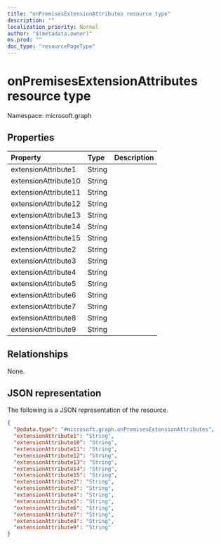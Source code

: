 ```yaml
---
title: "onPremisesExtensionAttributes resource type"
description: ""
localization_priority: Normal
author: "$(metadata.owner)"
ms.prod: ""
doc_type: "resourcePageType"
---
```


# onPremisesExtensionAttributes resource type

Namespace: microsoft.graph

## Properties

| Property             | Type   | Description |
| :------------------- | :----- | :---------- |
| extensionAttribute1  | String |             |
| extensionAttribute10 | String |             |
| extensionAttribute11 | String |             |
| extensionAttribute12 | String |             |
| extensionAttribute13 | String |             |
| extensionAttribute14 | String |             |
| extensionAttribute15 | String |             |
| extensionAttribute2  | String |             |
| extensionAttribute3  | String |             |
| extensionAttribute4  | String |             |
| extensionAttribute5  | String |             |
| extensionAttribute6  | String |             |
| extensionAttribute7  | String |             |
| extensionAttribute8  | String |             |
| extensionAttribute9  | String |             |

## Relationships

None.

## JSON representation

The following is a JSON representation of the resource.

<!-- {
  "blockType": "resource",
  "@odata.type": "microsoft.graph.onPremisesExtensionAttributes",
}
-->

```json
{
  "@odata.type": "#microsoft.graph.onPremisesExtensionAttributes",
  "extensionAttribute1": "String",
  "extensionAttribute10": "String",
  "extensionAttribute11": "String",
  "extensionAttribute12": "String",
  "extensionAttribute13": "String",
  "extensionAttribute14": "String",
  "extensionAttribute15": "String",
  "extensionAttribute2": "String",
  "extensionAttribute3": "String",
  "extensionAttribute4": "String",
  "extensionAttribute5": "String",
  "extensionAttribute6": "String",
  "extensionAttribute7": "String",
  "extensionAttribute8": "String",
  "extensionAttribute9": "String"
}
```
